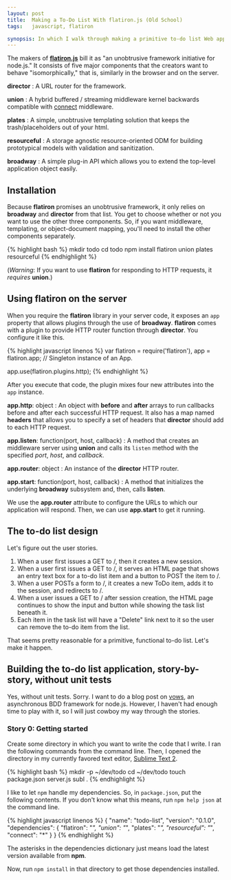 ```yaml
---
layout: post
title:  Making a To-Do List With flatiron.js (Old School)
tags:   javascript, flatiron

synopsis: In which I walk through making a primitive to-do list Web app with flatiron.js.
---
```

The makers of **[flatiron.js](http://flatironjs.org/)** bill it as "an
unobtrusive framework initiative for node.js." It consists of five major
components that the creators want to behave "isomorphically," that is,
similarly in the browser and on the server.

__director__
: A URL router for the framework.

__union__
: A hybrid buffered / streaming middleware kernel backwards compatible with
  [connect](http://senchalabs.github.com/connect/) middleware.

__plates__
: A simple, unobtrusive templating solution that keeps the trash/placeholders
  out of your html.

__resourceful__
: A storage agnostic resource-oriented ODM for building prototypical models
  with validation and sanitization.

__broadway__
: A simple plug-in API which allows you to extend the top-level application
  object easily.

## Installation

Because **flatiron** promises an unobtrusive framework, it only relies on
**broadway** and **director** from that list. You get to choose whether or not
you want to use the other three components. So, if you want middleware,
templating, or object-document mapping, you'll need to install the other
components separately.

{% highlight bash %}
mkdir todo
cd todo
npm install flatiron union plates resourceful
{% endhighlight %}

(*Warning*: If you want to use **flatiron** for responding to HTTP requests,
it *requires* **union**.)

## Using flatiron on the server

When you require the **flatiron** library in your server code, it exposes an
``app`` property that allows plugins through the use of **broadway**.
**flatiron** comes with a plugin to provide HTTP router function through
**director**. You configure it like this.

{% highlight javascript linenos %}
var flatiron = require('flatiron'),
    app = flatiron.app; // Singleton instance of an App.

app.use(flatiron.plugins.http);
{% endhighlight %}

After you execute that code, the plugin mixes four new attributes into the
``app`` instance.

__app.http__: object
: An object with **before** and **after** arrays to run callbacks before and
  after each successful HTTP request.  It also has a map named **headers**
  that allows you to specify a set of headers that **director** should add to
  each HTTP request.

__app.listen__: function(port, host, callback)
: A method that creates an middleware server using **union** and calls its
  ``listen`` method with the specified *port*, *host*, and *callback*.

__app.router__: object
: An instance of the **director** HTTP router.

__app.start__: function(port, host, callback)
: A method that initializes the underlying **broadway** subsystem and, then,
  calls **listen**.

We use the **app.router** attribute to configure the URLs to which our
application will respond. Then, we can use **app.start** to get it running.

## The to-do list design

Let's figure out the user stories.

1. When a user first issues a GET to /, then it creates a new session.
1. When a user first issues a GET to /, it serves an HTML page that shows an
   entry text box for a to-do list item and a button to POST the item to /.
1. When a user POSTs a form to /, it creates a new ToDo item, adds it to the
   session, and redirects to /.
1. When a user issues a GET to / after session creation, the HTML page
   continues to show the input and button while showing the task list beneath
   it.
1. Each item in the task list will have a "Delete" link next to it so the user
   can remove the to-do item from the list.

That seems pretty reasonable for a primitive, functional to-do list. Let's
make it happen.

## Building the to-do list application, story-by-story, without unit tests

Yes, without unit tests. Sorry. I want to do a blog post on
[vows](http://vowsjs.org/), an asynchronous BDD framework for node.js.
However, I haven't had enough time to play with it, so I will just cowboy my
way through the stories.

### Story 0: Getting started

Create some directory in which you want to write the code that I write. I ran
the following commands from the command line. Then, I opened the directory in
my currently favored text editor,
[Sublime Text 2](http://www.sublimetext.com/2).

{% highlight bash %}
mkdir -p ~/dev/todo
cd ~/dev/todo
touch package.json server.js
subl .
{% endhighlight %}

I like to let ``npm`` handle my dependencies. So, in ``package.json``, put the
following contents. If you don't know what this means, run ``npm help json``
at the command line.

{% highlight javascript linenos %}
{
  "name": "todo-list",
  "version": "0.1.0",
  "dependencies": {
    "flatiron": "*",
    "union": "*",
    "plates": "*",
    "resourceful": "*",
    "connect": "*"
  }
}
{% endhighlight %}

The asterisks in the dependencies dictionary just means load the latest
version available from **npm**.

Now, run ``npm install`` in that directory to get those dependencies
installed.
